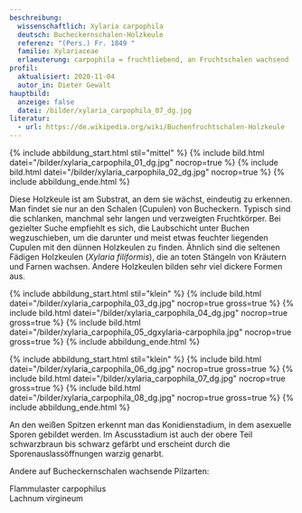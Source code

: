 ```yaml
---
beschreibung:
  wissenschaftlich: Xylaria carpophila
  deutsch: Bucheckernschalen-Holzkeule
  referenz: "(Pers.) Fr. 1849 "
  familie: Xylariaceae
  erlaeuterung: carpophila = fruchtliebend, an Fruchtschalen wachsend
profil:
  aktualisiert: 2020-11-04
  autor_in: Dieter Gewalt
hauptbild:
  anzeige: false
  datei: /bilder/xylaria_carpophila_07_dg.jpg
literatur:
  - url: https://de.wikipedia.org/wiki/Buchenfruchtschalen-Holzkeule
---
```

{% include abbildung_start.html stil="mittel" %}
{% include bild.html datei="/bilder/xylaria_carpophila_01_dg.jpg" nocrop=true %}
{% include bild.html datei="/bilder/xylaria_carpophila_02_dg.jpg" nocrop=true %}
{% include abbildung_ende.html %}

Diese Holzkeule ist am Substrat, an dem sie wächst, eindeutig zu erkennen. Man findet sie nur an den Schalen (Cupulen) von Bucheckern. Typisch sind die schlanken, manchmal sehr langen und verzweigten Fruchtkörper. Bei gezielter Suche empfiehlt es sich, die Laubschicht unter Buchen wegzuschieben, um die darunter und meist etwas feuchter liegenden Cupulen mit den dünnen Holzkeulen zu finden.  Ähnlich sind die seltenen Fädigen Holzkeulen (*Xylaria filiformis*), die an toten Stängeln von Kräutern und Farnen wachsen. Andere Holzkeulen bilden sehr viel dickere Formen aus.

{% include abbildung_start.html stil="klein" %}
{% include bild.html datei="/bilder/xylaria_carpophila_03_dg.jpg" nocrop=true gross=true %}
{% include bild.html datei="/bilder/xylaria_carpophila_04_dg.jpg" nocrop=true gross=true %}
{% include bild.html datei="/bilder/xylaria_carpophila_05_dgxylaria-carpophila.jpg" nocrop=true gross=true %}
{% include abbildung_ende.html %}

{% include abbildung_start.html stil="klein" %}
{% include bild.html datei="/bilder/xylaria_carpophila_06_dg.jpg" nocrop=true gross=true %}
{% include bild.html datei="/bilder/xylaria_carpophila_07_dg.jpg" nocrop=true gross=true %}
{% include bild.html datei="/bilder/xylaria_carpophila_08_dg.jpg" nocrop=true gross=true %}
{% include abbildung_ende.html %}

An den weißen Spitzen erkennt man das Konidienstadium, in dem asexuelle Sporen gebildet werden. Im Ascusstadium ist auch der obere Teil schwarzbraun bis schwarz gefärbt und erscheint durch die Sporenauslassöffnungen warzig genarbt.

Andere auf Bucheckernschalen wachsende Pilzarten:

Flammulaster carpophilus\
Lachnum virgineum